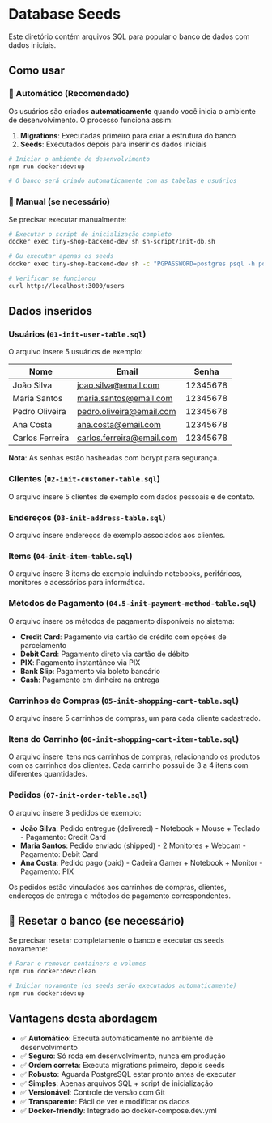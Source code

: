 # Database Seeds

Este diretório contém arquivos SQL para popular o banco de dados com dados iniciais.

## Como usar

### 🚀 Automático (Recomendado)

Os usuários são criados **automaticamente** quando você inicia o ambiente de desenvolvimento. O processo funciona assim:

1. **Migrations**: Executadas primeiro para criar a estrutura do banco
2. **Seeds**: Executados depois para inserir os dados iniciais

```bash
# Iniciar o ambiente de desenvolvimento
npm run docker:dev:up

# O banco será criado automaticamente com as tabelas e usuários
```

### 🔧 Manual (se necessário)

Se precisar executar manualmente:

```bash
# Executar o script de inicialização completo
docker exec tiny-shop-backend-dev sh sh-script/init-db.sh

# Ou executar apenas os seeds
docker exec tiny-shop-backend-dev sh -c "PGPASSWORD=postgres psql -h postgres -U postgres -d tiny_shop -f src/database/seed/01-init-user-table.sql"

# Verificar se funcionou
curl http://localhost:3000/users
```

## Dados inseridos

### Usuários (`01-init-user-table.sql`)

O arquivo insere 5 usuários de exemplo:

| Nome            | Email                     | Senha    |
| --------------- | ------------------------- | -------- |
| João Silva      | joao.silva@email.com      | 12345678 |
| Maria Santos    | maria.santos@email.com    | 12345678 |
| Pedro Oliveira  | pedro.oliveira@email.com  | 12345678 |
| Ana Costa       | ana.costa@email.com       | 12345678 |
| Carlos Ferreira | carlos.ferreira@email.com | 12345678 |

**Nota**: As senhas estão hasheadas com bcrypt para segurança.

### Clientes (`02-init-customer-table.sql`)

O arquivo insere 5 clientes de exemplo com dados pessoais e de contato.

### Endereços (`03-init-address-table.sql`)

O arquivo insere endereços de exemplo associados aos clientes.

### Items (`04-init-item-table.sql`)

O arquivo insere 8 items de exemplo incluindo notebooks, periféricos, monitores e acessórios para informática.

### Métodos de Pagamento (`04.5-init-payment-method-table.sql`)

O arquivo insere os métodos de pagamento disponíveis no sistema:

- **Credit Card**: Pagamento via cartão de crédito com opções de parcelamento
- **Debit Card**: Pagamento direto via cartão de débito
- **PIX**: Pagamento instantâneo via PIX
- **Bank Slip**: Pagamento via boleto bancário
- **Cash**: Pagamento em dinheiro na entrega

### Carrinhos de Compras (`05-init-shopping-cart-table.sql`)

O arquivo insere 5 carrinhos de compras, um para cada cliente cadastrado.

### Itens do Carrinho (`06-init-shopping-cart-item-table.sql`)

O arquivo insere itens nos carrinhos de compras, relacionando os produtos com os carrinhos dos clientes. Cada carrinho possui de 3 a 4 itens com diferentes quantidades.

### Pedidos (`07-init-order-table.sql`)

O arquivo insere 3 pedidos de exemplo:

- **João Silva**: Pedido entregue (delivered) - Notebook + Mouse + Teclado - Pagamento: Credit Card
- **Maria Santos**: Pedido enviado (shipped) - 2 Monitores + Webcam - Pagamento: Debit Card
- **Ana Costa**: Pedido pago (paid) - Cadeira Gamer + Notebook + Monitor - Pagamento: PIX

Os pedidos estão vinculados aos carrinhos de compras, clientes, endereços de entrega e métodos de pagamento correspondentes.

## 🔄 Resetar o banco (se necessário)

Se precisar resetar completamente o banco e executar os seeds novamente:

```bash
# Parar e remover containers e volumes
npm run docker:dev:clean

# Iniciar novamente (os seeds serão executados automaticamente)
npm run docker:dev:up
```

## Vantagens desta abordagem

- ✅ **Automático**: Executa automaticamente no ambiente de desenvolvimento
- ✅ **Seguro**: Só roda em desenvolvimento, nunca em produção
- ✅ **Ordem correta**: Executa migrations primeiro, depois seeds
- ✅ **Robusto**: Aguarda PostgreSQL estar pronto antes de executar
- ✅ **Simples**: Apenas arquivos SQL + script de inicialização
- ✅ **Versionável**: Controle de versão com Git
- ✅ **Transparente**: Fácil de ver e modificar os dados
- ✅ **Docker-friendly**: Integrado ao docker-compose.dev.yml
